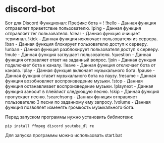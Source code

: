 # discord-bot
Бот для Discord
Функционал:
Префикс бота = !
!hello - Данная функция отправляет приветствие пользователю.
!ping - Данная функция отправляет тег пользователя.
!clear - Данная функция очищает терминал.
!kick - Данная функция исключает пользователя из сервера.
!ban - Данная функция блокирует пользователю доступ к серверу.
!unban - Данная функция разблокирует пользователя доступ к серверу.
!mute - Данная функция заглушает пользователя.
!question - Данная функция отправляет ответ на заданный вопрос.
!join - Данная функция подключает бота к каналу.
!leave - Данная функция отключает бота от канала.
!play - Данная функция включает музыкального бота.
!pause - Данная функция ставит музыкального бота на паузу.
!resume - Данная функция возобновляет воспроизведение музыки.
!stop - Данная функция останавливает воспроизведение музыки.
!playnext - Данная функция заносит в плейлист следующую песню.
!skip - Данная функция пропускает песню.
!searchsong - Данная функция отправляет пользователю 3 песни по заданному ему запросу.
!volume - Данная функция позволяет изменять громкость музыкального бота.

Перед запуском программы нужно установить библиотеки:

    pip install ffmpeg discord youtube_dl re
Для запуска программы можно использовать start.bat
